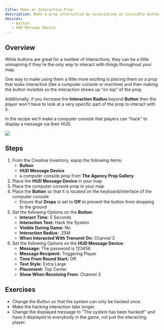 ```yaml
---
title: Make an Interactive Prop
description: Make a prop interactive by associating an invisible button with it
devices:
   - Button
   - HUD Message Device
---
```


## Overview

While buttons are great for a number of interactions, they can be a little uninspiring if they're the only way to interact with things throughout your map.

One way to make using them a little more exciting is placing them on a prop that looks interactive (like a computer console or machine) and then making the button invisible so the interaction shows up "on top" of the prop.

Additionally, if you increase the **Interaction Radius** beyond **Button** then the player won't have to look at a very specific part of the prop to interact with it.

In the recipe we'll make a computer console that players can "hack" to display a message via their HUD.

<img src="/images/recipes/interactive-prop.png" class="img img-fluid">

## Steps

1. From the Creative Inventory, equip the following items:
   - **Button**
   - **HUD Message Device**
   - a computer console prop from **The Agency Prop Gallery**
2. Place the **HUD Message Device** in your map
3. Place the computer console prop in your map
4. Place the **Button** so that it is located on the keyboard/interface of the computer console
   - Ensure that **Drops** is set to **Off** to prevent the button from dropping to the ground
5. Set the following Options on the **Button**:
   - **Interact Time:** 5 Seconds
   - **Interaction Text:** Hack the System
   - **Visible During Game:** No
   - **Interaction Radius:** .25M
   - **When Interacted With Transmit On:** Channel 3
6. Set the following Options on the **HUD Message Device**:
   - **Message:** The password is 123456
   - **Message Recipient:** Triggering Player
   - **Time From Round Start:** Off
   - **Text Style:** Extra Large
   - **Placement:** Top Center
   - **Show When Receiving From**: Channel 3

## Exercises

- Change the Button so that the system can only be hacked once.
- Make the hacking interaction take longer.
- Change the displayed message to "The system has been hacked!" and have it displayed to everybody in the game, not just the interacting player.
